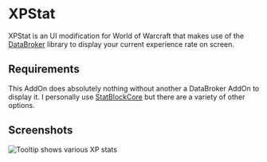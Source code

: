 # XPStat

XPStat is an UI modification for World of Warcraft that makes use of the
[DataBroker](https://github.com/tekkub/libdatabroker-1-1) library to display
your current experience rate on screen.

## Requirements

This AddOn does absolutely nothing without another a DataBroker AddOn to
display it. I personally use
[StatBlockCore](www.curse.com/addons/wow/stat-block-core) but there are a
variety of other options.

## Screenshots

![Tooltip shows various XP stats](http://i.imgur.com/3CVWL.jpg)
